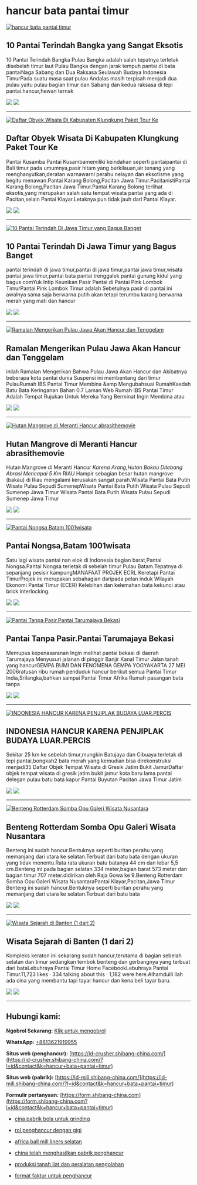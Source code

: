 # hancur bata pantai timur

<a href="https://swt.shibang-china.com/?l=id&img&k=hancur+bata+pantai+timur" target="_blank">![hancur bata pantai timur](http://static.shibang-china.com/all-800x300/722.jpg)</a>

## 10 Pantai Terindah Bangka yang Sangat Eksotis
10 Pantai Terindah Bangka Pulau Bangka adalah salah tepatnya terletak disebelah timur laut Pulau Bangka dengan jarak tempuh pantai di bata pantaiNaga Sabang dan Dua Raksasa Seulawah Budaya Indonesia TimurPada suatu masa saat pulau Andalas masih terpisah menjadi dua pulau yaitu pulau bagian timur dan Sabang dan kedua raksasa di tepi pantai.hancur,hewan ternak


<a href="https://whatsapp.shibangsoft.com/WhatsApp.php" target="_blank" title="WhatsApp">![](http://static.shibang-china.com/icon/whatsapp.png)</a> <a href="https://swt.shibang-china.com/?l=id&icon&k=hancur+bata+pantai+timur" target="_blank">![](http://static.shibang-china.com/icon/chat-id.png)</a>

---

<a href="https://swt.shibang-china.com/?l=id&img&k=hancur+bata+pantai+timur" target="_blank">![Daftar Obyek Wisata Di Kabupaten Klungkung Paket Tour Ke](http://static.shibang-china.com/all-800x300/913.jpg)</a>

## Daftar Obyek Wisata Di Kabupaten Klungkung Paket Tour Ke
Pantai Kusamba Pantai Kusambamemiliki keindahan seperti pantaipantai di Bali timur pada umumnya,pasir hitam yang berkilauan,air tenang yang menghanyutkan,deratan warnawarni perahu nelayan dan eksotisme yang begitu menawan.Pantai Karang Bolong,Pacitan Jawa Timur.PacitanistiPantai Karang Bolong,Pacitan Jawa Timur.Pantai Karang Bolong terlihat eksotis,yang merupakan salah satu tempat wisata pantai yang ada di Pacitan,selain Pantai Klayar.Letaknya pun tidak jauh dari Pantai Klayar.


<a href="https://whatsapp.shibangsoft.com/WhatsApp.php" target="_blank" title="WhatsApp">![](http://static.shibang-china.com/icon/whatsapp.png)</a> <a href="https://swt.shibang-china.com/?l=id&icon&k=hancur+bata+pantai+timur" target="_blank">![](http://static.shibang-china.com/icon/chat-id.png)</a>

---

<a href="https://swt.shibang-china.com/?l=id&img&k=hancur+bata+pantai+timur" target="_blank">![10 Pantai Terindah Di Jawa Timur yang Bagus Banget](http://static.shibang-china.com/all-800x300/532.jpg)</a>

## 10 Pantai Terindah Di Jawa Timur yang Bagus Banget
pantai terindah di jawa timur,pantai di jawa timur,pantai jawa timur,wisata pantai jawa timur,pantai bata pantai trenggalek pantai gunung kidul yang bagus comYuk Intip Keunikan Pasir Pantai di Pantai Pink Lombok TimurPantai Pink Lombok Timur adalah Sebetulnya pasir di pantai ini awalnya sama saja berwarna putih akan tetapi terumbu karang berwarna merah yang mati dan hancur


<a href="https://whatsapp.shibangsoft.com/WhatsApp.php" target="_blank" title="WhatsApp">![](http://static.shibang-china.com/icon/whatsapp.png)</a> <a href="https://swt.shibang-china.com/?l=id&icon&k=hancur+bata+pantai+timur" target="_blank">![](http://static.shibang-china.com/icon/chat-id.png)</a>

---

<a href="https://swt.shibang-china.com/?l=id&img&k=hancur+bata+pantai+timur" target="_blank">![Ramalan Mengerikan Pulau Jawa Akan Hancur dan Tenggelam](http://static.shibang-china.com/all-800x300/416.jpg)</a>

## Ramalan Mengerikan Pulau Jawa Akan Hancur dan Tenggelam
inilah Ramalan Mengerikan Bahwa Pulau Jawa Akan Hancur dan Akibatnya beberapa kota pantai dunia Suspensi ini membentang dari timur PulauRumah IBS Pantai Timur Membina &amp Mengubahsuai RumahKaedah Batu Bata Keringanan Bahan 0.7 Laman Web Rumah IBS Pantai Timur Adalah Tempat Rujukan Untuk Mereka Yang Berminat Ingin Membina atau


<a href="https://whatsapp.shibangsoft.com/WhatsApp.php" target="_blank" title="WhatsApp">![](http://static.shibang-china.com/icon/whatsapp.png)</a> <a href="https://swt.shibang-china.com/?l=id&icon&k=hancur+bata+pantai+timur" target="_blank">![](http://static.shibang-china.com/icon/chat-id.png)</a>

---

<a href="https://swt.shibang-china.com/?l=id&img&k=hancur+bata+pantai+timur" target="_blank">![Hutan Mangrove di Meranti Hancur abrasithemovie](http://static.shibang-china.com/all-800x300/500.jpg)</a>

## Hutan Mangrove di Meranti Hancur abrasithemovie
Hutan Mangrove di Meranti Hancur *Karena Arang,Hutan Bakau Ditebang* *Abrasi Mencapai 5 Km* RIAU Hampir sebagian besar hutan mangrove (bakau) di Riau mengalami kerusakan sangat parah.Wisata Pantai Bata Putih Wisata Pulau Sepudi SumenepWisata Pantai Bata Putih Wisata Pulau Sepudi Sumenep Jawa Timur Wisata Pantai Bata Putih Wisata Pulau Sepudi Sumenep Jawa Timur


<a href="https://whatsapp.shibangsoft.com/WhatsApp.php" target="_blank" title="WhatsApp">![](http://static.shibang-china.com/icon/whatsapp.png)</a> <a href="https://swt.shibang-china.com/?l=id&icon&k=hancur+bata+pantai+timur" target="_blank">![](http://static.shibang-china.com/icon/chat-id.png)</a>

---

<a href="https://swt.shibang-china.com/?l=id&img&k=hancur+bata+pantai+timur" target="_blank">![Pantai Nongsa,Batam 1001wisata](http://static.shibang-china.com/all-800x300/1432.jpg)</a>

## Pantai Nongsa,Batam 1001wisata
Satu lagi wisata pantai nan elok di Indonesia bagian barat,Pantai Nongsa.Pantai Nongsa terletak di sebelah timur Pulau Batam.Tepatnya di sepanjang pesisir kampungMANAFAAT PROJEK ECRL Keretapi Pantai TimurProjek ini merupakan sebahagian daripada pelan induk Wilayah Ekonomi Pantai Timur (ECER) Kelebihan dan kelemahan bata kekunci atau brick interlocking.


<a href="https://whatsapp.shibangsoft.com/WhatsApp.php" target="_blank" title="WhatsApp">![](http://static.shibang-china.com/icon/whatsapp.png)</a> <a href="https://swt.shibang-china.com/?l=id&icon&k=hancur+bata+pantai+timur" target="_blank">![](http://static.shibang-china.com/icon/chat-id.png)</a>

---

<a href="https://swt.shibang-china.com/?l=id&img&k=hancur+bata+pantai+timur" target="_blank">![Pantai Tanpa Pasir.Pantai Tarumajaya Bekasi](http://static.shibang-china.com/all-800x300/1022.jpg)</a>

## Pantai Tanpa Pasir.Pantai Tarumajaya Bekasi
Memupus kepenasaranan Ingin melihat pantai bekasi di daerah Tarumajaya.Menyusuri jalanan di pinggir Banjir Kanal Timur Jalan tanah yang hancurGEMPA BUMI DAN FENOMENA GEMPA YOGYAKARTA 27 MEI 2006ratusan ribu rumah penduduk hancur berikut semua Pantai Timur India,Srilangka,bahkan sampai Pantai Timur Afrika Rumah pasangan bata tanpa


<a href="https://whatsapp.shibangsoft.com/WhatsApp.php" target="_blank" title="WhatsApp">![](http://static.shibang-china.com/icon/whatsapp.png)</a> <a href="https://swt.shibang-china.com/?l=id&icon&k=hancur+bata+pantai+timur" target="_blank">![](http://static.shibang-china.com/icon/chat-id.png)</a>

---

<a href="https://swt.shibang-china.com/?l=id&img&k=hancur+bata+pantai+timur" target="_blank">![INDONESIA HANCUR KARENA PENJIPLAK BUDAYA LUAR.PERCIS](http://static.shibang-china.com/all-800x300/1509.jpg)</a>

## INDONESIA HANCUR KARENA PENJIPLAK BUDAYA LUAR.PERCIS
Sekitar 25 km ke sebelah timur,mungkin Batujaya dan Cibuaya terletak di tepi pantai,bongkah2 bata merah yang kemudian bisa direkonstruksi menjadi35 Daftar Objek Tempat Wisata di Gresik Jatim Bukit JamurDaftar objek tempat wisata di gresik jatim bukit jamur kota baru lama pantai delegan pulau batu bata kapur Pantai Buyutan Pacitan Jawa Timur Jatim


<a href="https://whatsapp.shibangsoft.com/WhatsApp.php" target="_blank" title="WhatsApp">![](http://static.shibang-china.com/icon/whatsapp.png)</a> <a href="https://swt.shibang-china.com/?l=id&icon&k=hancur+bata+pantai+timur" target="_blank">![](http://static.shibang-china.com/icon/chat-id.png)</a>

---

<a href="https://swt.shibang-china.com/?l=id&img&k=hancur+bata+pantai+timur" target="_blank">![Benteng Rotterdam Somba Opu Galeri Wisata Nusantara](http://static.shibang-china.com/all-800x300/996.jpg)</a>

## Benteng Rotterdam Somba Opu Galeri Wisata Nusantara
Benteng ini sudah hancur.Bentuknya seperti buritan perahu yang memanjang dari utara ke selatan.Terbuat dari batu bata dengan ukuran yang tidak menentu.Rata rata ukuran batu batanya 44 cm dan lebar 5,5 cm.Benteng ini pada bagian selatan 334 meter,bagian barat 573 meter dan bagian timur 707 meter.didirikan oleh Raja Gowa ke 9.Benteng Rotterdam Somba Opu Galeri Wisata NusantaraPantai Klayar,Pacitan,Jawa Timur Benteng ini sudah hancur.Bentuknya seperti buritan perahu yang memanjang dari utara ke selatan.Terbuat dari batu bata


<a href="https://whatsapp.shibangsoft.com/WhatsApp.php" target="_blank" title="WhatsApp">![](http://static.shibang-china.com/icon/whatsapp.png)</a> <a href="https://swt.shibang-china.com/?l=id&icon&k=hancur+bata+pantai+timur" target="_blank">![](http://static.shibang-china.com/icon/chat-id.png)</a>

---

<a href="https://swt.shibang-china.com/?l=id&img&k=hancur+bata+pantai+timur" target="_blank">![Wisata Sejarah di Banten (1 dari 2)](http://static.shibang-china.com/all-800x300/89.jpg)</a>

## Wisata Sejarah di Banten (1 dari 2)
Kompleks keraton ini sekarang sudah hancur,terutama di bagian sebelah selatan dan timur sedangkan tembok benteng dan gerbangnya yang terbuat dari bataLebuhraya Pantai Timur Home FacebookLebuhraya Pantai Timur.11,723 likes · 334 talking about this · 1,182 were here.Alhamdulli llah ada cina yang membantu tapi tayar hancur dan kena beli tayar baru.


<a href="https://whatsapp.shibangsoft.com/WhatsApp.php" target="_blank" title="WhatsApp">![](http://static.shibang-china.com/icon/whatsapp.png)</a> <a href="https://swt.shibang-china.com/?l=id&icon&k=hancur+bata+pantai+timur" target="_blank">![](http://static.shibang-china.com/icon/chat-id.png)</a>

---
## Hubungi kami:

**Ngobrol Sekarang:** [Klik untuk mengobrol](https://swt.shibang-china.com?l=id&contact&k=hancur+bata+pantai+timur)

**WhatsApp:**  [+8613621919955](https://whatsapp.shibangsoft.com/WhatsApp.php)

**Situs web (penghancur):** [https://id-crusher.shibang-china.com/](https://id-crusher.shibang-china.com/?l=id&contact&k=hancur+bata+pantai+timur)

**Situs web (pabrik):** [https://id-mill.shibang-china.com/](https://id-mill.shibang-china.com/?l=id&contact&k=hancur+bata+pantai+timur)

**Formulir pertanyaan:** [https://form.shibang-china.com](https://form.shibang-china.com?l=id&contact&k=hancur+bata+pantai+timur)

* [cina pabrik bola untuk grinding](../31/cina%20pabrik%20bola%20untuk%20grinding.md)

* [rol penghancur dengan gigi](../35/rol%20penghancur%20dengan%20gigi.md)

* [africa ball mill liners selatan](../39/africa%20ball%20mill%20liners%20selatan.md)

* [china telah menghasilkan pabrik penghancur](../32/china%20telah%20menghasilkan%20pabrik%20penghancur.md)

* [produksi tanah liat dan peralatan pengolahan](../39/produksi%20tanah%20liat%20dan%20peralatan%20pengolahan.md)

* [format faktur untuk penghancur](../39/format%20faktur%20untuk%20penghancur.md)